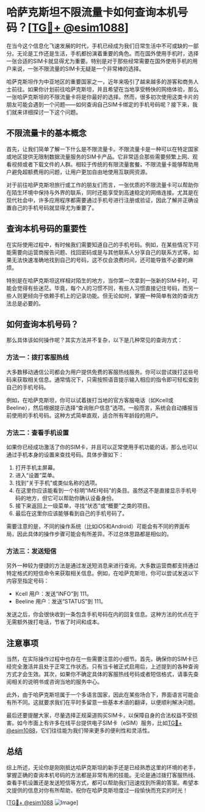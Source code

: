 # 哈萨克斯坦不限流量卡如何查询本机号码？[[TG💪+ @esim1088](https://t.me/s/esim1088)]

在当今这个信息化飞速发展的时代，手机已经成为我们日常生活中不可或缺的一部分。无论是工作还是生活，手机都扮演着重要的角色。而在国外使用手机时，选择一张合适的SIM卡就显得尤为重要。特别是对于那些经常需要在国外使用手机的用户来说，一张不限流量的SIM卡无疑是一个非常棒的选择。

哈萨克斯坦作为中亚地区的重要国家之一，近年来吸引了越来越多的游客和商务人士前往。如果你计划前往哈萨克斯坦，并且希望在当地享受畅快的网络体验，那么一张哈萨克斯坦的不限流量卡将是你最好的选择。然而，很多初次使用这类卡片的朋友可能会遇到一个问题——如何查询自己SIM卡绑定的手机号码呢？接下来，我们就来详细探讨一下这个问题。

## 不限流量卡的基本概念

首先，让我们简单了解一下什么是不限流量卡。不限流量卡是一种可以在特定国家或地区提供无限制数据流量服务的SIM卡产品。它非常适合那些需要频繁上网、观看视频或者下载文件的人群。相较于传统的有限流量套餐，不限流量卡能够帮助用户避免超额费用的问题，让用户更加自由地使用互联网资源。

对于前往哈萨克斯坦旅行或工作的朋友们而言，一张优质的不限流量卡可以帮助你在陌生环境中保持与外界的联系，同时还能享受到高速稳定的网络连接。尤其是在现代社会中，许多应用程序都需要通过手机号进行注册或验证，因此了解并正确设置自己的手机号码就显得尤为重要了。

## 查询本机号码的重要性

在实际使用过程中，有时候我们需要知道自己的手机号码。例如，在某些情况下可能需要向运营商报告问题、找回密码或是与其他联系人分享自己的联系方式等。如果无法快速准确地找到自己的号码，这不仅会浪费时间，还可能导致不必要的麻烦。

特别是在哈萨克斯坦这样相对陌生的地方，当你第一次拿到一张新的SIM卡时，可能会觉得有些迷茫。毕竟，每个人的习惯不同，有些人习惯直接记住号码，而另一些人则更倾向于依赖手机上的记录功能。但无论如何，掌握一种简单有效的查询方法总是必要的。

## 如何查询本机号码？

那么具体该如何操作呢？其实方法并不复杂，以下是几种常见的查询方式：

### 方法一：拨打客服热线
大多数移动通信公司都会为用户提供免费的客服热线服务。你可以尝试拨打这些号码来获取相关信息。通常情况下，只需按照语音提示输入相应的指令即可轻松查到自己的手机号码。

例如，在哈萨克斯坦，你可以试着拨打当地的官方客服电话（如Kcell或Beeline），然后根据提示选择“查询账户信息”选项。一般而言，系统会自动播报当前使用的手机号码。这种方式简单直观，适合所有年龄段的用户。

### 方法二：查看手机设置
如果你已经成功激活了你的SIM卡，并且可以正常使用手机功能的话，那么也可以通过手机本身的设置来查找号码。具体步骤如下：
1. 打开手机主屏幕。
2. 进入“设置”菜单。
3. 找到“关于手机”或类似名称的选项。
4. 在这里你应该能看到一个标明“IMEI号码”的条目。虽然这不是直接显示手机号码的地方，但它可以帮助你确认设备身份。
5. 接下来返回上一级菜单，寻找“状态”或“概要”之类的项目。
6. 最后在这里你应该能够看到自己的手机号码了。

需要注意的是，不同的操作系统（比如iOS和Android）可能会有不同的界面布局，因此具体的操作步骤可能会有所差异。不过总体思路都是相似的。

### 方法三：发送短信
另外一种较为便捷的方法是通过发送短消息来进行查询。大多数运营商都支持通过特定格式的短信命令来获取相关信息。例如，在哈萨克斯坦，你可以尝试发送以下内容至指定号码：

- Kcell 用户：发送“INFO”到 111。
- Beeline 用户：发送“STATUS”到 111。

发送之后，你会很快收到一条包含手机号码在内的回复信息。这种方法的优点在于无需额外拨打电话，节省了时间和成本。

## 注意事项

当然，在实际操作过程中也存在一些需要注意的小细节。首先，确保你的SIM卡已经完全激活并且处于正常工作状态。只有当卡被正式启用后，上述提到的各种查询方式才会生效。其次，如果你不确定具体的客服热线号码或者短信格式，请事先查阅相关的说明书或咨询当地的服务中心。

此外，由于哈萨克斯坦属于一个多语言国家，因此在某些场合下，界面语言可能会有所不同。这就要求我们在平时多留意一些基本术语的翻译，以便顺利解决问题。

最后还要提醒大家，尽量选择正规渠道购买SIM卡，以保障自身的合法权益不受损害。如今市面上有许多在线平台提供电子SIM卡（eSIM）服务，比如[TG💪+ @esim1088](https://t.me/s/esim1088)，它们往往能为我们带来更多的便利性和灵活性。

## 总结

综上所述，无论你是刚刚抵达哈萨克斯坦的新手还是已经熟悉这里的环境的老手，掌握正确的查询本机号码的方法都是非常有用的技能。无论是通过拨打客服热线、查看手机设置还是发送短信等方式，都可以帮助我们迅速找到所需的答案。希望本文提供的信息对你有所帮助，祝你在哈萨克斯坦度过一段愉快而充实的时光！

[[TG💪+ @esim1088](https://t.me/s/esim1088) ![Image](https://i.postimg.cc/4NQfJmqS/Snipaste-2025-05-13-00-14-12.png)]